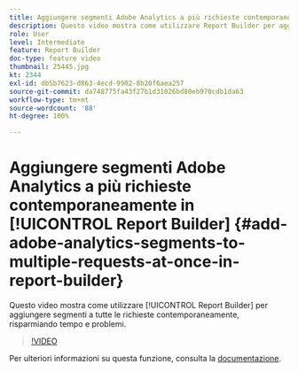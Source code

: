 ```yaml
---
title: Aggiungere segmenti Adobe Analytics a più richieste contemporaneamente in Report Builder
description: Questo video mostra come utilizzare Report Builder per aggiungere segmenti a tutte le richieste contemporaneamente, risparmiando tempo e problemi.
role: User
level: Intermediate
feature: Report Builder
doc-type: feature video
thumbnail: 25445.jpg
kt: 2344
exl-id: db5b7623-d863-4ecd-9902-8b20f6aea257
source-git-commit: da748775fa43f27b1d31026bd80eb970cdb1da63
workflow-type: tm+mt
source-wordcount: '88'
ht-degree: 100%

---
```


# Aggiungere segmenti Adobe Analytics a più richieste contemporaneamente in [!UICONTROL Report Builder] {#add-adobe-analytics-segments-to-multiple-requests-at-once-in-report-builder}

Questo video mostra come utilizzare [!UICONTROL Report Builder] per aggiungere segmenti a tutte le richieste contemporaneamente, risparmiando tempo e problemi.

>[!VIDEO](https://video.tv.adobe.com/v/25445/?quality=12)

Per ulteriori informazioni su questa funzione, consulta la [documentazione](https://experienceleague.adobe.com/docs/analytics/analyze/report-builder/home.html?lang=it).
